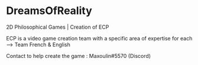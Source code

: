 # DreamsOfReality
2D Philosophical Games | Creation of ECP

ECP is a video game creation team with a specific area of expertise for each 
--> Team French & English

Contact to help create the game : Maxoulin#5570 (Discord)
